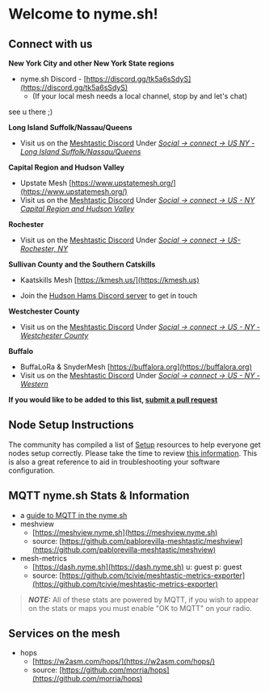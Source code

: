 # Welcome to nyme.sh!

## Connect with us
**New York City and other New York State regions**

- nyme.sh Discord - [https://discord.gg/tk5a6sSdyS](https://discord.gg/tk5a6sSdyS)
  - (If your local mesh needs a local channel, stop by and let's chat)

see u there ;)

**Long Island Suffolk/Nassau/Queens**

- Visit us on the [Meshtastic Discord](https://discord.com/invite/ktMAKGBnBs)
Under [_Social -> connect -> US NY - Long Island Suffolk/Nassau/Queens_](https://discord.com/channels/867578229534359593/1292647069256913031)

**Capital Region and Hudson Valley**

- Upstate Mesh [https://www.upstatemesh.org/](https://www.upstatemesh.org/)
- Visit us on the [Meshtastic Discord](https://discord.com/invite/ktMAKGBnBs)
Under [_Social -> connect -> US - NY Capital Region and Hudson Valley_](https://discord.com/channels/867578229534359593/1282698033657811105)

**Rochester**

- Visit us on the [Meshtastic Discord](https://discord.com/invite/ktMAKGBnBs)
Under [_Social -> connect -> US-Rochester, NY_](https://discord.com/channels/867578229534359593/1292647069256913031)

**Sullivan County and the Southern Catskills**

- Kaatskills Mesh [https://kmesh.us/](https://kmesh.us)

- Join the [Hudson Hams Discord server](https://discord.gg/2J6BuhR) to get in touch

**Westchester County**

- Visit us on the [Meshtastic Discord](https://discord.com/invite/ktMAKGBnBs)
Under [_Social -> connect -> US - NY - Westchester County_](https://discord.com/channels/867578229534359593/1383046714763509910)

**Buffalo**

- BuffaLoRa & SnyderMesh [https://buffalora.org](https://buffalora.org)
- Visit us on the [Meshtastic Discord](https://discord.com/invite/ktMAKGBnBs)
Under [_Social -> connect -> US - NY - Western_](https://discord.com/channels/867578229534359593/1214181209597280357)

**If you would like to be added to this list, [submit a pull request](https://github.com/MeshNY/meshny.github.io/pulls)**

## Node Setup Instructions
The community has compiled a list of [Setup](https://nyme.sh/setup.html) resources to help everyone get nodes setup correctly.  Please take the time to review [this information](https://nyme.sh/setup.html).  This is also a great reference to aid in troubleshooting your software configuration.

## MQTT nyme.sh Stats & Information
  - a [guide to MQTT in the nyme.sh](https://nyme.sh/mqtt.html) 
  - meshview
    - [https://meshview.nyme.sh](https://meshview.nyme.sh)
    - source: [https://github.com/pablorevilla-meshtastic/meshview](https://github.com/pablorevilla-meshtastic/meshview)
  - mesh-metrics
    - [https://dash.nyme.sh](https://dash.nyme.sh) u: guest p: guest
    - source: [https://github.com/tcivie/meshtastic-metrics-exporter](https://github.com/tcivie/meshtastic-metrics-exporter)


> **_NOTE:_**  All of these stats are powered by MQTT, if you wish to appear on the stats or maps you must enable "OK to MQTT" on your radio.

## Services on the mesh
- hops
    - [https://w2asm.com/hops/](https://w2asm.com/hops/)
    - source: [https://github.com/morria/hops](https://github.com/morria/hops)
